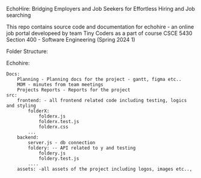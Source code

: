 EchoHire: Bridging Employers and Job Seekers for Effortless Hiring and Job searching

This repo contains source code and documentation for echohire - an online job portal developeed by team Tiny Coders as a part of course CSCE 5430 Section 400 - Software Engineering (Spring 2024 1)


Folder Structure: 

Echohire:
	
	Docs: 
		Planning - Planning docs for the project - gantt, figma etc..
		MOM - minutes from team meetings	
		Projects Reports - Reports for the project
	src:
		frontend: - all frontend related code including testing, logics and styling
			folderX: 
				folderx.js
				folderx.test.js
				folderx.css
			...
		backend:
			server.js - db connection
			foldery: -- API related to y and testing
				foldery.js
				foldery.test.js
			....
		assets: -all assets of the project including logos, images etc..,
